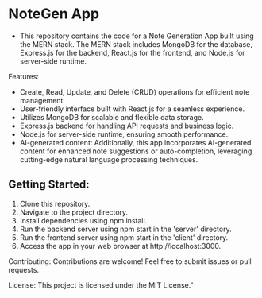 # NoteGen App
* This repository contains the code for a Note Generation App built using the MERN stack. The MERN stack includes MongoDB for the database, Express.js for the backend, React.js for the frontend, and Node.js for server-side runtime.

Features:

* Create, Read, Update, and Delete (CRUD) operations for efficient note management.
* User-friendly interface built with React.js for a seamless experience.
* Utilizes MongoDB for scalable and flexible data storage.
* Express.js backend for handling API requests and business logic.
* Node.js for server-side runtime, ensuring smooth performance.
* AI-generated content: Additionally, this app incorporates AI-generated content for enhanced note suggestions or auto-completion, leveraging cutting-edge natural language processing techniques.

## Getting Started:

1. Clone this repository.
2. Navigate to the project directory.
3. Install dependencies using npm install.
4. Run the backend server using npm start in the 'server' directory.
5. Run the frontend server using npm start in the 'client' directory.
6. Access the app in your web browser at http://localhost:3000.

Contributing:
Contributions are welcome! Feel free to submit issues or pull requests.

License:
This project is licensed under the MIT License."